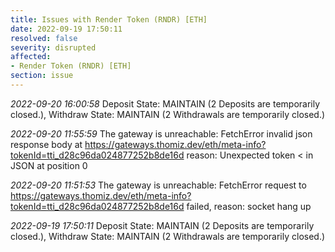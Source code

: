 ```yaml
---
title: Issues with Render Token (RNDR) [ETH]
date: 2022-09-19 17:50:11
resolved: false
severity: disrupted
affected:
- Render Token (RNDR) [ETH]
section: issue
---
```


*2022-09-20 16:00:58* Deposit State: MAINTAIN (2 Deposits are temporarily closed.), Withdraw State: MAINTAIN (2 Withdrawals are temporarily closed.)

*2022-09-20 11:55:59* The gateway is unreachable: FetchError invalid json response body at https://gateways.thomiz.dev/eth/meta-info?tokenId=tti_d28c96da024877252b8de16d reason: Unexpected token < in JSON at position 0

*2022-09-20 11:51:53* The gateway is unreachable: FetchError request to https://gateways.thomiz.dev/eth/meta-info?tokenId=tti_d28c96da024877252b8de16d failed, reason: socket hang up

*2022-09-19 17:50:11* Deposit State: MAINTAIN (2 Deposits are temporarily closed.), Withdraw State: MAINTAIN (2 Withdrawals are temporarily closed.)